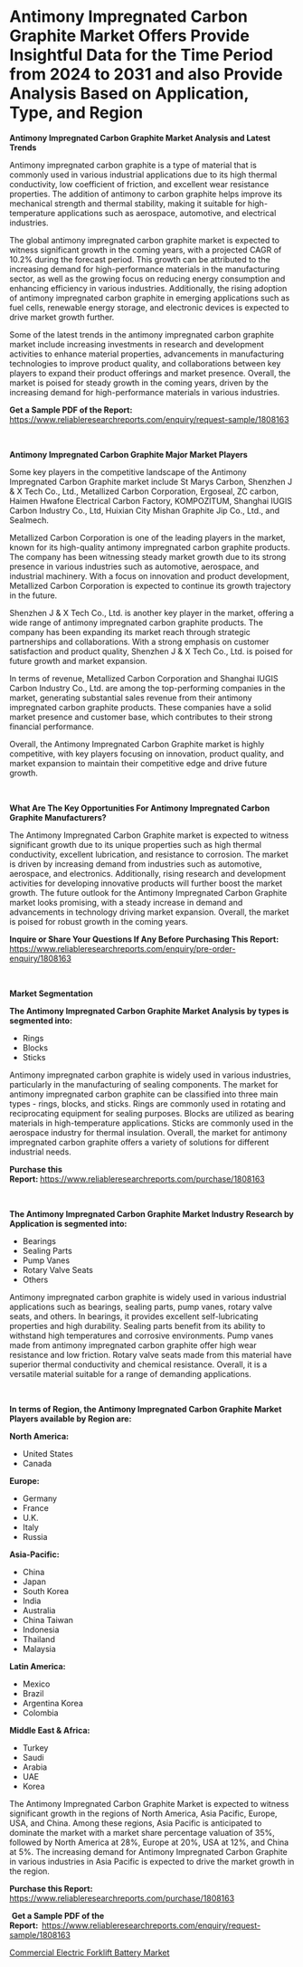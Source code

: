 <p><h1>Antimony Impregnated Carbon Graphite Market Offers Provide Insightful Data for the Time Period from 2024 to 2031 and also Provide Analysis Based on Application, Type, and Region</h1></p><p><strong>Antimony Impregnated Carbon Graphite Market Analysis and Latest Trends</strong></p>
<p><p>Antimony impregnated carbon graphite is a type of material that is commonly used in various industrial applications due to its high thermal conductivity, low coefficient of friction, and excellent wear resistance properties. The addition of antimony to carbon graphite helps improve its mechanical strength and thermal stability, making it suitable for high-temperature applications such as aerospace, automotive, and electrical industries.</p><p>The global antimony impregnated carbon graphite market is expected to witness significant growth in the coming years, with a projected CAGR of 10.2% during the forecast period. This growth can be attributed to the increasing demand for high-performance materials in the manufacturing sector, as well as the growing focus on reducing energy consumption and enhancing efficiency in various industries. Additionally, the rising adoption of antimony impregnated carbon graphite in emerging applications such as fuel cells, renewable energy storage, and electronic devices is expected to drive market growth further.</p><p>Some of the latest trends in the antimony impregnated carbon graphite market include increasing investments in research and development activities to enhance material properties, advancements in manufacturing technologies to improve product quality, and collaborations between key players to expand their product offerings and market presence. Overall, the market is poised for steady growth in the coming years, driven by the increasing demand for high-performance materials in various industries.</p></p>
<p><strong>Get a Sample PDF of the Report:&nbsp;</strong> <a href="https://www.reliableresearchreports.com/enquiry/request-sample/1808163">https://www.reliableresearchreports.com/enquiry/request-sample/1808163</a></p>
<p>&nbsp;</p>
<p><strong>Antimony Impregnated Carbon Graphite Major Market Players</strong></p>
<p><p>Some key players in the competitive landscape of the Antimony Impregnated Carbon Graphite market include St Marys Carbon, Shenzhen J & X Tech Co., Ltd., Metallized Carbon Corporation, Ergoseal, ZC carbon, Haimen Hwafone Electrical Carbon Factory, KOMPOZITUM, Shanghai IUGIS Carbon Industry Co., Ltd, Huixian City Mishan Graphite Jip Co., Ltd., and Sealmech.</p><p>Metallized Carbon Corporation is one of the leading players in the market, known for its high-quality antimony impregnated carbon graphite products. The company has been witnessing steady market growth due to its strong presence in various industries such as automotive, aerospace, and industrial machinery. With a focus on innovation and product development, Metallized Carbon Corporation is expected to continue its growth trajectory in the future.</p><p>Shenzhen J & X Tech Co., Ltd. is another key player in the market, offering a wide range of antimony impregnated carbon graphite products. The company has been expanding its market reach through strategic partnerships and collaborations. With a strong emphasis on customer satisfaction and product quality, Shenzhen J & X Tech Co., Ltd. is poised for future growth and market expansion.</p><p>In terms of revenue, Metallized Carbon Corporation and Shanghai IUGIS Carbon Industry Co., Ltd. are among the top-performing companies in the market, generating substantial sales revenue from their antimony impregnated carbon graphite products. These companies have a solid market presence and customer base, which contributes to their strong financial performance.</p><p>Overall, the Antimony Impregnated Carbon Graphite market is highly competitive, with key players focusing on innovation, product quality, and market expansion to maintain their competitive edge and drive future growth.</p></p>
<p>&nbsp;</p>
<p><strong>What Are The Key Opportunities For Antimony Impregnated Carbon Graphite Manufacturers?</strong></p>
<p><p>The Antimony Impregnated Carbon Graphite market is expected to witness significant growth due to its unique properties such as high thermal conductivity, excellent lubrication, and resistance to corrosion. The market is driven by increasing demand from industries such as automotive, aerospace, and electronics. Additionally, rising research and development activities for developing innovative products will further boost the market growth. The future outlook for the Antimony Impregnated Carbon Graphite market looks promising, with a steady increase in demand and advancements in technology driving market expansion. Overall, the market is poised for robust growth in the coming years.</p></p>
<p><strong>Inquire or Share Your Questions If Any Before Purchasing This Report:</strong> <a href="https://www.reliableresearchreports.com/enquiry/pre-order-enquiry/1808163">https://www.reliableresearchreports.com/enquiry/pre-order-enquiry/1808163</a></p>
<p>&nbsp;</p>
<p><strong>Market Segmentation</strong></p>
<p><strong>The Antimony Impregnated Carbon Graphite Market Analysis by types is segmented into:</strong></p>
<p><ul><li>Rings</li><li>Blocks</li><li>Sticks</li></ul></p>
<p><p>Antimony impregnated carbon graphite is widely used in various industries, particularly in the manufacturing of sealing components. The market for antimony impregnated carbon graphite can be classified into three main types - rings, blocks, and sticks. Rings are commonly used in rotating and reciprocating equipment for sealing purposes. Blocks are utilized as bearing materials in high-temperature applications. Sticks are commonly used in the aerospace industry for thermal insulation. Overall, the market for antimony impregnated carbon graphite offers a variety of solutions for different industrial needs.</p></p>
<p><strong>Purchase this Report:&nbsp;</strong><a href="https://www.reliableresearchreports.com/purchase/1808163">https://www.reliableresearchreports.com/purchase/1808163</a></p>
<p>&nbsp;</p>
<p><strong>The Antimony Impregnated Carbon Graphite Market Industry Research by Application is segmented into:</strong></p>
<p><ul><li>Bearings</li><li>Sealing Parts</li><li>Pump Vanes</li><li>Rotary Valve Seats</li><li>Others</li></ul></p>
<p><p>Antimony impregnated carbon graphite is widely used in various industrial applications such as bearings, sealing parts, pump vanes, rotary valve seats, and others. In bearings, it provides excellent self-lubricating properties and high durability. Sealing parts benefit from its ability to withstand high temperatures and corrosive environments. Pump vanes made from antimony impregnated carbon graphite offer high wear resistance and low friction. Rotary valve seats made from this material have superior thermal conductivity and chemical resistance. Overall, it is a versatile material suitable for a range of demanding applications.</p></p>
<p>&nbsp;</p>
<p><strong>In terms of Region, the Antimony Impregnated Carbon Graphite Market Players available by Region are:</strong></p>
<p>
    <p> <strong> North America: </strong>
        <ul>
            <li>United States</li>
            <li>Canada</li>
        </ul>
        </p> 
    <p> <strong> Europe: </strong>
        <ul>
            <li>Germany</li>
            <li>France</li>
            <li>U.K.</li>
            <li>Italy</li>
            <li>Russia</li>
        </ul>
        </p> 
    <p> <strong> Asia-Pacific: </strong>
        <ul>
            <li>China</li>
            <li>Japan</li>
            <li>South Korea</li>
            <li>India</li>
            <li>Australia</li>
            <li>China Taiwan</li>
            <li>Indonesia</li>
            <li>Thailand</li>
            <li>Malaysia</li>
        </ul>
        </p> 
    <p> <strong> Latin America: </strong>
        <ul>
            <li>Mexico</li>
            <li>Brazil</li>
            <li>Argentina Korea</li>
            <li>Colombia</li>
        </ul>
        </p> 
    <p> <strong> Middle East & Africa: </strong>
        <ul>
            <li>Turkey</li>
            <li>Saudi</li>
            <li>Arabia</li>
            <li>UAE</li>
            <li>Korea</li>
        </ul>
    </p>
    </p>
<p><p>The Antimony Impregnated Carbon Graphite Market is expected to witness significant growth in the regions of North America, Asia Pacific, Europe, USA, and China. Among these regions, Asia Pacific is anticipated to dominate the market with a market share percentage valuation of 35%, followed by North America at 28%, Europe at 20%, USA at 12%, and China at 5%. The increasing demand for Antimony Impregnated Carbon Graphite in various industries in Asia Pacific is expected to drive the market growth in the region.</p></p>
<p><strong>Purchase this Report: </strong><a href="https://www.reliableresearchreports.com/purchase/1808163">https://www.reliableresearchreports.com/purchase/1808163</a></p>
<p>&nbsp;<strong>Get a Sample PDF of the Report:&nbsp;&nbsp;</strong><a href="https://www.reliableresearchreports.com/enquiry/request-sample/1808163">https://www.reliableresearchreports.com/enquiry/request-sample/1808163</a></p>
<p><strong></strong></p>
<p><p><a href="https://eight-handstand-8fb.notion.site/Commercial-Electric-Forklift-Battery-Market-Research-Report-Reveals-The-Latest-Trends-And-Opportunit-09f15a5807f34b87b0ee648711cde1b3">Commercial Electric Forklift Battery Market</a></p></p>